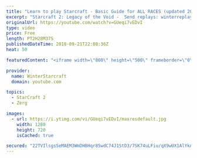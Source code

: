 ```yaml
---
title: "Learn to play Starcraft - Basic Guide for ALL RACES (updated 2017) #2"
excerpt: "Starcraft 2: Legacy of the Void -  Send replays: winterreplays@gmail.com ( -- Watch live at https://www.twitch.tv/wintergaming"
originalUrl: https://youtube.com/watch?v=GUeqi7vEDvI
type: video
price: Free
length: PT2H28M37S
publishedDateTime: 2018-09-21T22:08:36Z
heat: 50

featuredContent: "<iframe width=\"800\" height=\"500\" frameborder=\"0\" src=\"https://www.youtube.com/embed/GUeqi7vEDvI\" allow=\"accelerometer; autoplay; encrypted-media; gyroscope; picture-in-picture\" allowfullscreen></iframe>"

provider:
  name: WinterStarcraft
  domain: youtube.com

topics:
  - StarCraft 2
  - Zerg

images:
  - url: https://i.ytimg.com/vi/GUeqi7vEDvI/maxresdefault.jpg
    width: 1280
    height: 720
    isCached: true

secured: "22TVIlsgsSeMAEM3WmDHBHqr85wdC74J1StD3/7SK74uLFiu/qX9wUX1AlYkAcWhjvTh3pvjOWtfGbO5OtdeaSdTWuEHzvqNM+TF7oJtK7paneinV4P1l59QuCdS40wvA1LPmEdxKcHJu6mLBMEIQx9YK3/Z5FS1exIEeNA+o6zgcyodUSBYyQnzNMdK3pl6cWSLzFqBvvb7LpybstdlPz+C3YiqQR65KS1a836t1vyg195XhqWF/jo1GmEyNkvjZzOluX7z3NE4TNfWVrkWmkQC4RjXeTWFkSkfdg0843MaqfwW2upX7N8ZBDT3MLETPozJ9pnjtQj9R2pZz+YVEZWMmB/uGp1YmlwGbaRrJYkHCojHyC4sMjwenvdHQY+VURb0yployS+Jje6z/uRcBvLeymI+q7/bFhd+b7RSep4=;B8GFy+SZprKKTvw+TRUwmQ=="
---
```


